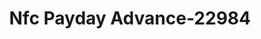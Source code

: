 ---
f_zip-code: 23924
f_state-code: VA
title: Nfc Payday Advance-22984
f_phone: 434-372-2000
f_city-only: Chase City
f_address: 847 E 2nd Street Chase City
f_location-unique-id: '22984'
slug: nfc-payday-advance-22984
updated-on: '2024-05-30T13:46:58.046Z'
created-on: '2024-05-30T13:36:59.803Z'
published-on: '2024-05-30T13:54:32.469Z'
f_city-state: cms/city/chase-city-va.md
f_company: cms/company/nfc-payday-advance.md
f_state: cms/state/virginia.md
layout: '[payday-loan].html'
tags: payday-loan
---